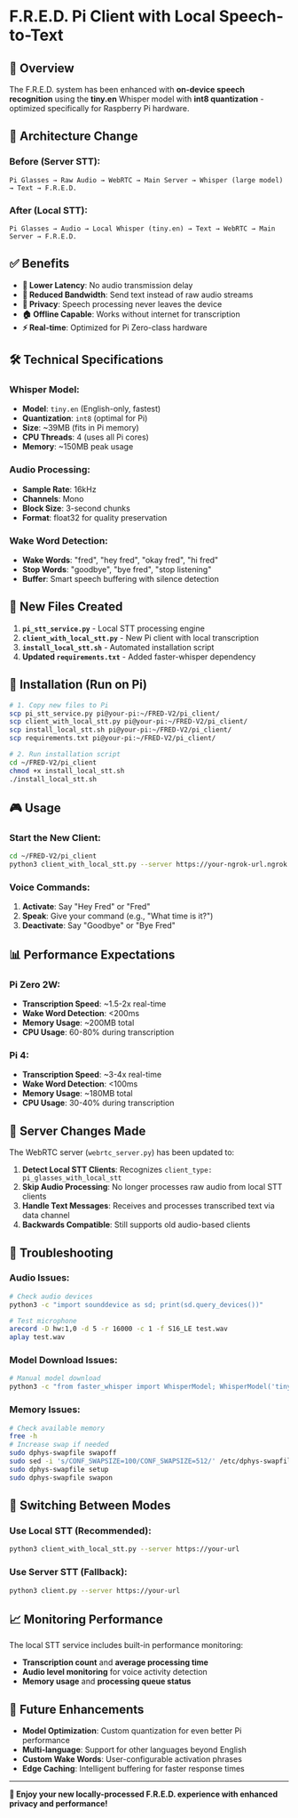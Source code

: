 # F.R.E.D. Pi Client with Local Speech-to-Text

## 🎯 **Overview**

The F.R.E.D. system has been enhanced with **on-device speech recognition** using the **tiny.en** Whisper model with **int8 quantization** - optimized specifically for Raspberry Pi hardware.

## 🔄 **Architecture Change**

### **Before (Server STT):**
```
Pi Glasses → Raw Audio → WebRTC → Main Server → Whisper (large model) → Text → F.R.E.D.
```

### **After (Local STT):**
```
Pi Glasses → Audio → Local Whisper (tiny.en) → Text → WebRTC → Main Server → F.R.E.D.
```

## ✅ **Benefits**

- **🚀 Lower Latency**: No audio transmission delay
- **📡 Reduced Bandwidth**: Send text instead of raw audio streams
- **🔋 Privacy**: Speech processing never leaves the device
- **🏠 Offline Capable**: Works without internet for transcription
- **⚡ Real-time**: Optimized for Pi Zero-class hardware

## 🛠️ **Technical Specifications**

### **Whisper Model:**
- **Model**: `tiny.en` (English-only, fastest)
- **Quantization**: `int8` (optimal for Pi)
- **Size**: ~39MB (fits in Pi memory)
- **CPU Threads**: 4 (uses all Pi cores)
- **Memory**: ~150MB peak usage

### **Audio Processing:**
- **Sample Rate**: 16kHz
- **Channels**: Mono
- **Block Size**: 3-second chunks
- **Format**: float32 for quality preservation

### **Wake Word Detection:**
- **Wake Words**: "fred", "hey fred", "okay fred", "hi fred"
- **Stop Words**: "goodbye", "bye fred", "stop listening"
- **Buffer**: Smart speech buffering with silence detection

## 📁 **New Files Created**

1. **`pi_stt_service.py`** - Local STT processing engine
2. **`client_with_local_stt.py`** - New Pi client with local transcription
3. **`install_local_stt.sh`** - Automated installation script
4. **Updated `requirements.txt`** - Added faster-whisper dependency

## 🚀 **Installation (Run on Pi)**

```bash
# 1. Copy new files to Pi
scp pi_stt_service.py pi@your-pi:~/FRED-V2/pi_client/
scp client_with_local_stt.py pi@your-pi:~/FRED-V2/pi_client/
scp install_local_stt.sh pi@your-pi:~/FRED-V2/pi_client/
scp requirements.txt pi@your-pi:~/FRED-V2/pi_client/

# 2. Run installation script
cd ~/FRED-V2/pi_client
chmod +x install_local_stt.sh
./install_local_stt.sh
```

## 🎮 **Usage**

### **Start the New Client:**
```bash
cd ~/FRED-V2/pi_client
python3 client_with_local_stt.py --server https://your-ngrok-url.ngrok.io
```

### **Voice Commands:**
1. **Activate**: Say "Hey Fred" or "Fred"
2. **Speak**: Give your command (e.g., "What time is it?")
3. **Deactivate**: Say "Goodbye" or "Bye Fred"

## 📊 **Performance Expectations**

### **Pi Zero 2W:**
- **Transcription Speed**: ~1.5-2x real-time
- **Wake Word Detection**: <200ms
- **Memory Usage**: ~200MB total
- **CPU Usage**: 60-80% during transcription

### **Pi 4:**
- **Transcription Speed**: ~3-4x real-time
- **Wake Word Detection**: <100ms
- **Memory Usage**: ~180MB total
- **CPU Usage**: 30-40% during transcription

## 🔧 **Server Changes Made**

The WebRTC server (`webrtc_server.py`) has been updated to:

1. **Detect Local STT Clients**: Recognizes `client_type: pi_glasses_with_local_stt`
2. **Skip Audio Processing**: No longer processes raw audio from local STT clients
3. **Handle Text Messages**: Receives and processes transcribed text via data channel
4. **Backwards Compatible**: Still supports old audio-based clients

## 🐛 **Troubleshooting**

### **Audio Issues:**
```bash
# Check audio devices
python3 -c "import sounddevice as sd; print(sd.query_devices())"

# Test microphone
arecord -D hw:1,0 -d 5 -r 16000 -c 1 -f S16_LE test.wav
aplay test.wav
```

### **Model Download Issues:**
```bash
# Manual model download
python3 -c "from faster_whisper import WhisperModel; WhisperModel('tiny.en')"
```

### **Memory Issues:**
```bash
# Check available memory
free -h
# Increase swap if needed
sudo dphys-swapfile swapoff
sudo sed -i 's/CONF_SWAPSIZE=100/CONF_SWAPSIZE=512/' /etc/dphys-swapfile
sudo dphys-swapfile setup
sudo dphys-swapfile swapon
```

## 🔄 **Switching Between Modes**

### **Use Local STT (Recommended):**
```bash
python3 client_with_local_stt.py --server https://your-url
```

### **Use Server STT (Fallback):**
```bash
python3 client.py --server https://your-url
```

## 📈 **Monitoring Performance**

The local STT service includes built-in performance monitoring:
- **Transcription count** and **average processing time**
- **Audio level monitoring** for voice activity detection
- **Memory usage** and **processing queue status**

## 🔮 **Future Enhancements**

- **Model Optimization**: Custom quantization for even better Pi performance
- **Multi-language**: Support for other languages beyond English
- **Custom Wake Words**: User-configurable activation phrases
- **Edge Caching**: Intelligent buffering for faster response times

---

**🎉 Enjoy your new locally-processed F.R.E.D. experience with enhanced privacy and performance!** 